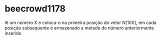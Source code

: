 # beecrowd1178
lê um número X e coloca-o na primeira posição do vetor N[100], em cada posição subsequente é armazenado a metade do número anteriormente inserido

